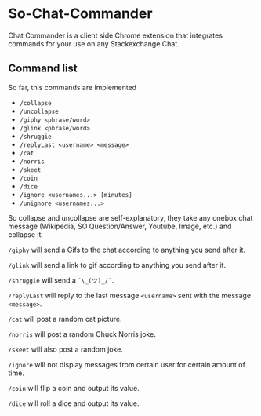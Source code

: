 # So-Chat-Commander
Chat Commander is a client side Chrome extension that integrates commands for your use on any Stackexchange Chat.  

## Command list
So far, this commands are implemented

- `/collapse`
- `/uncollapse`
- `/giphy <phrase/word>`
- `/glink <phrase/word>`
- `/shruggie`
- `/replyLast <username> <message>` 
- `/cat`
- `/norris`
- `/skeet`
- `/coin`
- `/dice`
- `/ignore <usernames...> [minutes]`
- `/unignore <usernames...>`

So collapse and uncollapse are self-explanatory, they take any onebox chat message (Wikipedia, SO Question/Answer,  Youtube, Image, etc.) and collapse it.

`/giphy` will send a Gifs to the chat according to anything you send after it.

`/glink` will send a link to gif according to anything you send after it.

`/shruggie` will send a `¯\_(ツ)_/¯`.

`/replyLast` will reply to the last message `<username>` sent with the message `<message>`.

`/cat` will post a random cat picture.

`/norris` will post a random Chuck Norris joke.

`/skeet` will also post a random joke.

`/ignore` will not display messages from certain user for certain amount of time.

`/coin` will flip a coin and output its value.

`/dice` will roll a dice and output its value.
